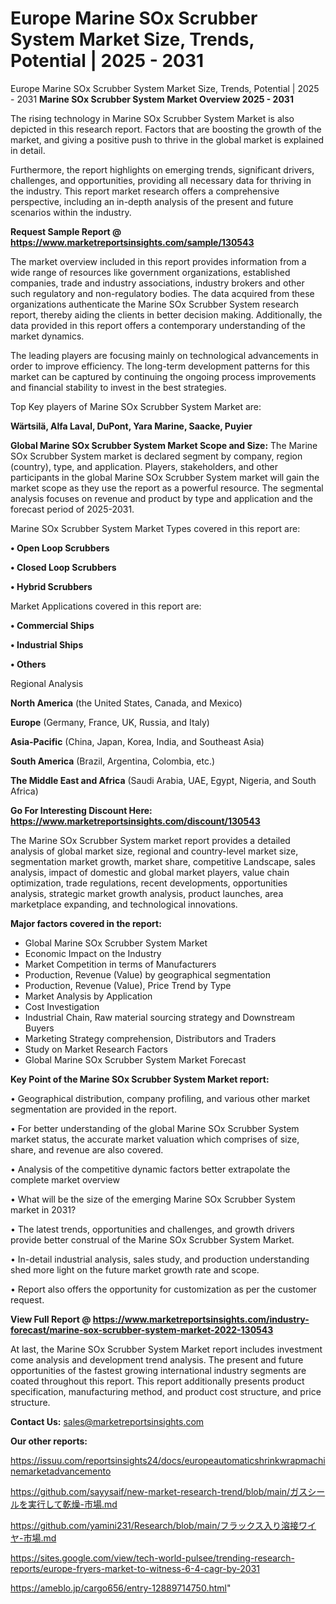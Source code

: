 # Europe Marine SOx Scrubber System Market Size, Trends, Potential | 2025 - 2031
Europe Marine SOx Scrubber System Market Size, Trends, Potential | 2025 - 2031
<Strong> Marine SOx Scrubber System Market Overview 2025 - 2031</strong>

The rising technology in Marine SOx Scrubber System Market is also depicted in this research report. Factors that are boosting the growth of the market, and giving a positive push to thrive in the global market is explained in detail.

Furthermore, the report highlights on emerging trends, significant drivers, challenges, and opportunities, providing all necessary data for thriving in the industry. This report market research offers a comprehensive perspective, including an in-depth analysis of the present and future scenarios within the industry.

<strong>Request Sample Report @ <a href=https://www.marketreportsinsights.com/sample/130543>https://www.marketreportsinsights.com/sample/130543</a></strong>

The market overview included in this report provides information from a wide range of resources like government organizations, established companies, trade and industry associations, industry brokers and other such regulatory and non-regulatory bodies. The data acquired from these organizations authenticate the Marine SOx Scrubber System research report, thereby aiding the clients in better decision making. Additionally, the data provided in this report offers a contemporary understanding of the market dynamics.

The leading players are focusing mainly on technological advancements in order to improve efficiency. The long-term development patterns for this market can be captured by continuing the ongoing process improvements and financial stability to invest in the best strategies.

Top Key players of Marine SOx Scrubber System Market are:

<strong>Wärtsilä, Alfa Laval, DuPont, Yara Marine, Saacke, Puyier</strong>

<strong><b>Global Marine SOx Scrubber System Market Scope and Size:</b></strong>
The Marine SOx Scrubber System market is declared segment by company, region (country), type, and application. Players, stakeholders, and other participants in the global Marine SOx Scrubber System market will gain the market scope as they use the report as a powerful resource. The segmental analysis focuses on revenue and product by type and application and the forecast period of 2025-2031.

Marine SOx Scrubber System Market Types covered in this report are:

<strong>• Open Loop Scrubbers

• Closed Loop Scrubbers

• Hybrid Scrubbers</strong>

Market Applications covered in this report are:

<strong>• Commercial Ships

• Industrial Ships

• Others</strong> 

Regional Analysis

<strong>North America</strong> (the United States, Canada, and Mexico)

<strong>Europe</strong> (Germany, France, UK, Russia, and Italy)

<strong>Asia-Pacific</strong> (China, Japan, Korea, India, and Southeast Asia)

<strong>South America</strong> (Brazil, Argentina, Colombia, etc.)

<strong>The Middle East and Africa</strong> (Saudi Arabia, UAE, Egypt, Nigeria, and South Africa)

<strong>Go For Interesting Discount Here: <a href=https://www.marketreportsinsights.com/discount/130543>https://www.marketreportsinsights.com/discount/130543</a></strong>

The Marine SOx Scrubber System market report provides a detailed analysis of global market size, regional and country-level market size, segmentation market growth, market share, competitive Landscape, sales analysis, impact of domestic and global market players, value chain optimization, trade regulations, recent developments, opportunities analysis, strategic market growth analysis, product launches, area marketplace expanding, and technological innovations.

<strong><b>Major factors covered in the report:</b></strong>
<ul>
  <li>Global Marine SOx Scrubber System Market </li>
  <li>Economic Impact on the Industry</li>
  <li>Market Competition in terms of Manufacturers</li>
  <li>Production, Revenue (Value) by geographical segmentation</li>
  <li>Production, Revenue (Value), Price Trend by Type</li>
  <li>Market Analysis by Application</li>
  <li>Cost Investigation</li>
  <li>Industrial Chain, Raw material sourcing strategy and Downstream Buyers</li>
  <li>Marketing Strategy comprehension, Distributors and Traders</li>
  <li>Study on Market Research Factors</li>
  <li>Global Marine SOx Scrubber System Market Forecast</li>
</ul>

<strong><b>Key Point of the Marine SOx Scrubber System Market report:</b></strong>

• Geographical distribution, company profiling, and various other market segmentation are provided in the report.

• For better understanding of the global Marine SOx Scrubber System market status, the accurate market valuation which comprises of size, share, and revenue are also covered.

• Analysis of the competitive dynamic factors better extrapolate the complete market overview

• What will be the size of the emerging Marine SOx Scrubber System market in 2031?

• The latest trends, opportunities and challenges, and growth drivers provide better construal of the Marine SOx Scrubber System Market.

• In-detail industrial analysis, sales study, and production understanding shed more light on the future market growth rate and scope.

• Report also offers the opportunity for customization as per the customer request.

<strong><b>View Full Report @ <a href=https://www.marketreportsinsights.com/industry-forecast/marine-sox-scrubber-system-market-2022-130543>https://www.marketreportsinsights.com/industry-forecast/marine-sox-scrubber-system-market-2022-130543</a></b></strong>


At last, the Marine SOx Scrubber System Market report includes investment come analysis and development trend analysis. The present and future opportunities of the fastest growing international industry segments are coated throughout this report. This report additionally presents product specification, manufacturing method, and product cost structure, and price structure.

<strong>Contact Us:</strong>
sales@marketreportsinsights.com

<strong>Our other reports:</strong>

<a href=https://issuu.com/reportsinsights24/docs/europeautomaticshrinkwrapmachinemarketadvancemento>https://issuu.com/reportsinsights24/docs/europeautomaticshrinkwrapmachinemarketadvancemento</a>

<a href=https://github.com/sayysaif/new-market-research-trend/blob/main/ガスシールを実行して乾燥-市場.md>https://github.com/sayysaif/new-market-research-trend/blob/main/ガスシールを実行して乾燥-市場.md</a>

<a href=https://github.com/yamini231/Research/blob/main/フラックス入り溶接ワイヤ-市場.md>https://github.com/yamini231/Research/blob/main/フラックス入り溶接ワイヤ-市場.md</a>

<a href=https://sites.google.com/view/tech-world-pulsee/trending-research-reports/europe-fryers-market-to-witness-6-4-cagr-by-2031>https://sites.google.com/view/tech-world-pulsee/trending-research-reports/europe-fryers-market-to-witness-6-4-cagr-by-2031</a>

<a href=https://ameblo.jp/cargo656/entry-12889714750.html>https://ameblo.jp/cargo656/entry-12889714750.html</a>"
